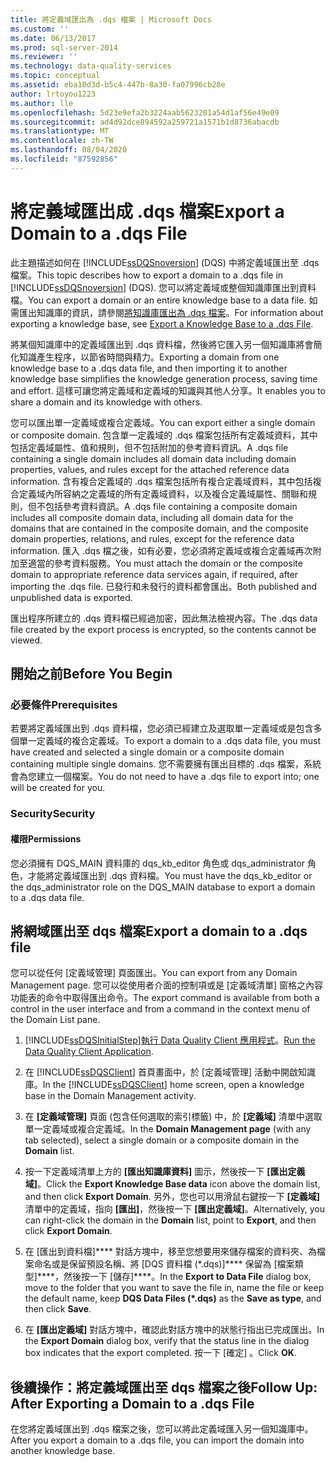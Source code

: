 ```yaml
---
title: 將定義域匯出為 .dqs 檔案 | Microsoft Docs
ms.custom: ''
ms.date: 06/13/2017
ms.prod: sql-server-2014
ms.reviewer: ''
ms.technology: data-quality-services
ms.topic: conceptual
ms.assetid: eba10d3d-b5c4-447b-8a30-fa07996cb28e
author: lrtoyou1223
ms.author: lle
ms.openlocfilehash: 5d23e9efa2b3224aab5623201a54d1af56e49e09
ms.sourcegitcommit: ad4d92dce894592a259721a1571b1d8736abacdb
ms.translationtype: MT
ms.contentlocale: zh-TW
ms.lasthandoff: 08/04/2020
ms.locfileid: "87592856"
---
```

# <a name="export-a-domain-to-a-dqs-file"></a><span data-ttu-id="69d5d-102">將定義域匯出成 .dqs 檔案</span><span class="sxs-lookup"><span data-stu-id="69d5d-102">Export a Domain to a .dqs File</span></span>
  <span data-ttu-id="69d5d-103">此主題描述如何在 [!INCLUDE[ssDQSnoversion](../includes/ssdqsnoversion-md.md)] (DQS) 中將定義域匯出至 .dqs 檔案。</span><span class="sxs-lookup"><span data-stu-id="69d5d-103">This topic describes how to export a domain to a .dqs file in [!INCLUDE[ssDQSnoversion](../includes/ssdqsnoversion-md.md)] (DQS).</span></span> <span data-ttu-id="69d5d-104">您可以將定義域或整個知識庫匯出到資料檔。</span><span class="sxs-lookup"><span data-stu-id="69d5d-104">You can export a domain or an entire knowledge base to a data file.</span></span> <span data-ttu-id="69d5d-105">如需匯出知識庫的資訊，請參閱[將知識庫匯出為 .dqs 檔案](../../2014/data-quality-services/export-a-knowledge-base-to-a-dqs-file.md)。</span><span class="sxs-lookup"><span data-stu-id="69d5d-105">For information about exporting a knowledge base, see [Export a Knowledge Base to a .dqs File](../../2014/data-quality-services/export-a-knowledge-base-to-a-dqs-file.md).</span></span>  
  
 <span data-ttu-id="69d5d-106">將某個知識庫中的定義域匯出到 .dqs 資料檔，然後將它匯入另一個知識庫將會簡化知識產生程序，以節省時間與精力。</span><span class="sxs-lookup"><span data-stu-id="69d5d-106">Exporting a domain from one knowledge base to a .dqs data file, and then importing it to another knowledge base simplifies the knowledge generation process, saving time and effort.</span></span> <span data-ttu-id="69d5d-107">這樣可讓您將定義域和定義域的知識與其他人分享。</span><span class="sxs-lookup"><span data-stu-id="69d5d-107">It enables you to share a domain and its knowledge with others.</span></span>  
  
 <span data-ttu-id="69d5d-108">您可以匯出單一定義域或複合定義域。</span><span class="sxs-lookup"><span data-stu-id="69d5d-108">You can export either a single domain or composite domain.</span></span> <span data-ttu-id="69d5d-109">包含單一定義域的 .dqs 檔案包括所有定義域資料，其中包括定義域屬性、值和規則，但不包括附加的參考資料資訊。</span><span class="sxs-lookup"><span data-stu-id="69d5d-109">A .dqs file containing a single domain includes all domain data including domain properties, values, and rules except for the attached reference data information.</span></span> <span data-ttu-id="69d5d-110">含有複合定義域的 .dqs 檔案包括所有複合定義域資料，其中包括複合定義域內所容納之定義域的所有定義域資料，以及複合定義域屬性、關聯和規則，但不包括參考資料資訊。</span><span class="sxs-lookup"><span data-stu-id="69d5d-110">A .dqs file containing a composite domain includes all composite domain data, including all domain data for the domains that are contained in the composite domain, and the composite domain properties, relations, and rules, except for the reference data information.</span></span> <span data-ttu-id="69d5d-111">匯入 .dqs 檔之後，如有必要，您必須將定義域或複合定義域再次附加至適當的參考資料服務。</span><span class="sxs-lookup"><span data-stu-id="69d5d-111">You must attach the domain or the composite domain to appropriate reference data services again, if required, after importing the .dqs file.</span></span> <span data-ttu-id="69d5d-112">已發行和未發行的資料都會匯出。</span><span class="sxs-lookup"><span data-stu-id="69d5d-112">Both published and unpublished data is exported.</span></span>  
  
 <span data-ttu-id="69d5d-113">匯出程序所建立的 .dqs 資料檔已經過加密，因此無法檢視內容。</span><span class="sxs-lookup"><span data-stu-id="69d5d-113">The .dqs data file created by the export process is encrypted, so the contents cannot be viewed.</span></span>  
  
##  <a name="before-you-begin"></a><a name="BeforeYouBegin"></a> <span data-ttu-id="69d5d-114">開始之前</span><span class="sxs-lookup"><span data-stu-id="69d5d-114">Before You Begin</span></span>  
  
###  <a name="prerequisites"></a><a name="Prerequisites"></a> <span data-ttu-id="69d5d-115">必要條件</span><span class="sxs-lookup"><span data-stu-id="69d5d-115">Prerequisites</span></span>  
 <span data-ttu-id="69d5d-116">若要將定義域匯出到 .dqs 資料檔，您必須已經建立及選取單一定義域或是包含多個單一定義域的複合定義域。</span><span class="sxs-lookup"><span data-stu-id="69d5d-116">To export a domain to a .dqs data file, you must have created and selected a single domain or a composite domain containing multiple single domains.</span></span> <span data-ttu-id="69d5d-117">您不需要擁有匯出目標的 .dqs 檔案，系統會為您建立一個檔案。</span><span class="sxs-lookup"><span data-stu-id="69d5d-117">You do not need to have a .dqs file to export into; one will be created for you.</span></span>  
  
###  <a name="security"></a><a name="Security"></a> <span data-ttu-id="69d5d-118">Security</span><span class="sxs-lookup"><span data-stu-id="69d5d-118">Security</span></span>  
  
####  <a name="permissions"></a><a name="Permissions"></a> <span data-ttu-id="69d5d-119">權限</span><span class="sxs-lookup"><span data-stu-id="69d5d-119">Permissions</span></span>  
 <span data-ttu-id="69d5d-120">您必須擁有 DQS_MAIN 資料庫的 dqs_kb_editor 角色或 dqs_administrator 角色，才能將定義域匯出到 .dqs 資料檔。</span><span class="sxs-lookup"><span data-stu-id="69d5d-120">You must have the dqs_kb_editor or the dqs_administrator role on the DQS_MAIN database to export a domain to a .dqs data file.</span></span>  
  
##  <a name="export-a-domain-to-a-dqs-file"></a><a name="Export"></a><span data-ttu-id="69d5d-121">將網域匯出至 dqs 檔案</span><span class="sxs-lookup"><span data-stu-id="69d5d-121">Export a domain to a .dqs file</span></span>  
 <span data-ttu-id="69d5d-122">您可以從任何 [定義域管理] 頁面匯出。</span><span class="sxs-lookup"><span data-stu-id="69d5d-122">You can export from any Domain Management page.</span></span> <span data-ttu-id="69d5d-123">您可以從使用者介面的控制項或是 [定義域清單] 窗格之內容功能表的命令中取得匯出命令。</span><span class="sxs-lookup"><span data-stu-id="69d5d-123">The export command is available from both a control in the user interface and from a command in the context menu of the Domain List pane.</span></span>  
  
1.  [!INCLUDE[ssDQSInitialStep](../includes/ssdqsinitialstep-md.md)]<span data-ttu-id="69d5d-124">[執行 Data Quality Client 應用程式](../../2014/data-quality-services/run-the-data-quality-client-application.md)。</span><span class="sxs-lookup"><span data-stu-id="69d5d-124">[Run the Data Quality Client Application](../../2014/data-quality-services/run-the-data-quality-client-application.md).</span></span>  
  
2.  <span data-ttu-id="69d5d-125">在 [!INCLUDE[ssDQSClient](../includes/ssdqsclient-md.md)] 首頁畫面中，於 [定義域管理] 活動中開啟知識庫。</span><span class="sxs-lookup"><span data-stu-id="69d5d-125">In the [!INCLUDE[ssDQSClient](../includes/ssdqsclient-md.md)] home screen, open a knowledge base in the Domain Management activity.</span></span>  
  
3.  <span data-ttu-id="69d5d-126">在 **[定義域管理]** 頁面 (包含任何選取的索引標籤) 中，於 **[定義域]** 清單中選取單一定義域或複合定義域。</span><span class="sxs-lookup"><span data-stu-id="69d5d-126">In the **Domain Management page** (with any tab selected), select a single domain or a composite domain in the **Domain** list.</span></span>  
  
4.  <span data-ttu-id="69d5d-127">按一下定義域清單上方的 **[匯出知識庫資料]** 圖示，然後按一下 **[匯出定義域]**。</span><span class="sxs-lookup"><span data-stu-id="69d5d-127">Click the **Export Knowledge Base data** icon above the domain list, and then click **Export Domain**.</span></span> <span data-ttu-id="69d5d-128">另外，您也可以用滑鼠右鍵按一下 **[定義域]** 清單中的定義域，指向 **[匯出]**，然後按一下 **[匯出定義域]**。</span><span class="sxs-lookup"><span data-stu-id="69d5d-128">Alternatively, you can right-click the domain in the **Domain** list, point to **Export**, and then click **Export Domain**.</span></span>  
  
5.  <span data-ttu-id="69d5d-129">在 [匯出到資料檔]\*\*\*\* 對話方塊中，移至您想要用來儲存檔案的資料夾、為檔案命名或是保留預設名稱、將 [DQS 資料檔 (\*.dqs)]\*\*\*\* 保留為 [檔案類型]\*\*\*\*，然後按一下 [儲存]\*\*\*\*。</span><span class="sxs-lookup"><span data-stu-id="69d5d-129">In the **Export to Data File** dialog box, move to the folder that you want to save the file in, name the file or keep the default name, keep **DQS Data Files (\*.dqs)** as the **Save as type**, and then click **Save**.</span></span>  
  
6.  <span data-ttu-id="69d5d-130">在 **[匯出定義域]** 對話方塊中，確認此對話方塊中的狀態行指出已完成匯出。</span><span class="sxs-lookup"><span data-stu-id="69d5d-130">In the **Export Domain** dialog box, verify that the status line in the dialog box indicates that the export completed.</span></span> <span data-ttu-id="69d5d-131">按一下 [確定]  。</span><span class="sxs-lookup"><span data-stu-id="69d5d-131">Click **OK**.</span></span>  
  
##  <a name="follow-up-after-exporting-a-domain-to-a-dqs-file"></a><a name="FollowUp"></a><span data-ttu-id="69d5d-132">後續操作：將定義域匯出至 dqs 檔案之後</span><span class="sxs-lookup"><span data-stu-id="69d5d-132">Follow Up: After Exporting a Domain to a .dqs File</span></span>  
 <span data-ttu-id="69d5d-133">在您將定義域匯出到 .dqs 檔案之後，您可以將此定義域匯入另一個知識庫中。</span><span class="sxs-lookup"><span data-stu-id="69d5d-133">After you export a domain to a .dqs file, you can import the domain into another knowledge base.</span></span>  
  
  
